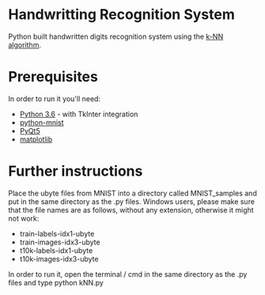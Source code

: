 # Handwritting Recognition System

Python built handwritten digits recognition system using the [k-NN algorithm](https://en.wikipedia.org/wiki/K-nearest_neighbors_algorithm/).

# Prerequisites

In order to run it you'll need:

* [Python 3.6](https://www.python.org/downloads/release/python-363/) - with TkInter integration
* [python-mnist](https://github.com/sorki/python-mnist/)
* [PyQt5](https://pypi.python.org/pypi/PyQt5/)
* [matplotlib](http://matplotlib.org/users/installing.html/)

# Further instructions

Place the ubyte files from MNIST into a directory called MNIST_samples and put in the same directory as the .py files.
Windows users, please make sure that the file names are as follows, without any extension, otherwise it might not work:
* train-labels-idx1-ubyte
* train-images-idx3-ubyte
* t10k-labels-idx1-ubyte
* t10k-images-idx3-ubyte

In order to run it, open the terminal / cmd in the same directory as the .py files and type python kNN.py
